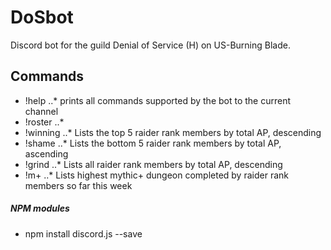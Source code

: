 # DoSbot
Discord bot for the guild Denial of Service (H) on US-Burning Blade.

## Commands

* !help
..* prints all commands supported by the bot to the current channel
* !roster
..*
* !winning
..* Lists the top 5 raider rank members by total AP, descending
* !shame
..* Lists the bottom 5 raider rank members by total AP, ascending
* !grind
..* Lists all raider rank members by total AP, descending
* !m+
..* Lists highest mythic+ dungeon completed by raider rank members so far this week


##### NPM modules
* npm install discord.js --save
